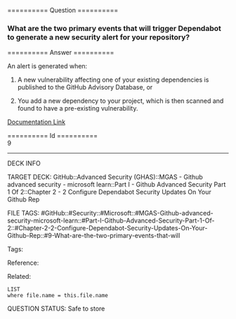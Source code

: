========== Question ==========  

### What are the two primary events that will trigger Dependabot to generate a new security alert for your repository?  

========== Answer ==========  

An alert is generated when:

1. A new vulnerability affecting one of your existing dependencies is published to the GitHub Advisory Database, or

2. You add a new dependency to your project, which is then scanned and found to have a pre-existing vulnerability.

[Documentation Link](https://learn.microsoft.com/en-us/training/modules/configure-dependabot-security-updates-on-github-repo/3-dependabot-alerts)

========== Id ==========  
9

---

DECK INFO

TARGET DECK: GitHub::Advanced Security (GHAS)::MGAS - Github advanced security - microsoft learn::Part I - Github Advanced Security Part 1 Of 2::Chapter 2 - 2 Configure Dependabot Security Updates On Your Github Rep

FILE TAGS: #GitHub::#Security::#Microsoft::#MGAS-Github-advanced-security-microsoft-learn::#Part-I-Github-Advanced-Security-Part-1-Of-2::#Chapter-2-2-Configure-Dependabot-Security-Updates-On-Your-Github-Rep::#9-What-are-the-two-primary-events-that-will

Tags:

Reference:

Related:

```dataview
LIST
where file.name = this.file.name
```

QUESTION STATUS: Safe to store
